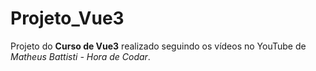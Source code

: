 # Projeto_Vue3

Projeto do **Curso de Vue3** realizado seguindo os vídeos no YouTube de *Matheus Battisti - Hora de Codar*.
